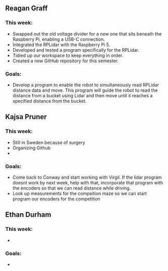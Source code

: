## Reagan Graff
### This week:
- Swapped out the old voltage divider for a  new one that sits beneath the Raspberry Pi, enabling a USB-C connection.
- Integrated the RPLidar with the Raspberry Pi 5.
- Developed and tested a program specifically for the RPLidar.
- Tidied up our workspace to keep everything in order.
- Created a new GitHub repository for this semester. 
### Goals:
- Develop a program to enable the robot to simultaneously read RPLidar distance data and move. This program will guide the robot to read the distance from a bucket using Lidar and then move until it reaches a specified distance from the bucket.

## Kajsa Pruner
### This week:
- Still in Sweden because of surgery
- Organizing Github
- 
### Goals:
- Come back to Conway and start working with Virgil. If the lidar program doesnt work by next week, help with that, incorporate that program with the encoders so that we can read distance while driving.
- Look up measurements for the compeition maze so we can start program our encoders for the competition


## Ethan Durham 
### This week:
-
### Goals:
-
